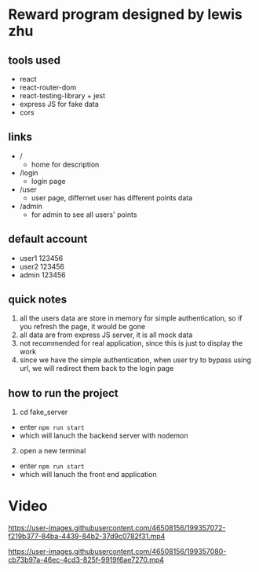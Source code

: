 # Reward program designed by lewis zhu

## tools used

- react
- react-router-dom
- react-testing-library + jest
- express JS for fake data
- cors

## links

- /
  - home for description
- /login
  - login page
- /user
  - user page, differnet user has different points data
- /admin
  - for admin to see all users' points

## default account

- user1 123456
- user2 123456
- admin 123456

## quick notes

1. all the users data are store in memory for simple authentication, so if you refresh the page, it would be gone
2. all data are from express JS server, it is all mock data
3. not recommended for real application, since this is just to display the work
4. since we have the simple authentication, when user try to bypass using url, we will redirect them back to the login page

## how to run the project

1. cd fake_server

- enter `npm run start`
- which will lanuch the backend server with nodemon

2. open a new terminal

- enter `npm run start`
- which will lanuch the front end application

# Video


https://user-images.githubusercontent.com/46508156/199357072-f219b377-84ba-4439-84b2-37d9c0782f31.mp4



https://user-images.githubusercontent.com/46508156/199357080-cb73b97a-46ec-4cd3-825f-9919f6ae7270.mp4


